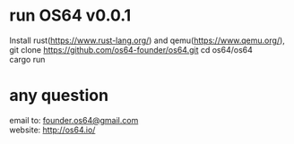 # run OS64 v0.0.1  
Install rust(https://www.rust-lang.org/) and qemu(https://www.qemu.org/),  
git clone https://github.com/os64-founder/os64.git
cd os64/os64  
cargo run  

# any question  
email to:  founder.os64@gmail.com  
website:  http://os64.io/  

